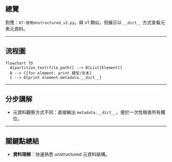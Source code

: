 ## 總覽

對應：`07-使用Unstructured_v2.py`。與 v1 類似，但展示以 `__dict__` 方式查看元素元資料。

---

## 流程圖

```mermaid
flowchart TD
  A[partition_text(file_path)] --> B[List[Element]]
  B --> C[for element: print 類型/文本]
  C --> D[print element.metadata.__dict__]
```

---

## 分步講解

- 元資料觀察方式不同：直接輸出 `metadata.__dict__`，便於一次性檢查所有欄位。

---

## 關鍵點總結

- **資料理解**：快速熟悉 unstructured 元資料結構。


